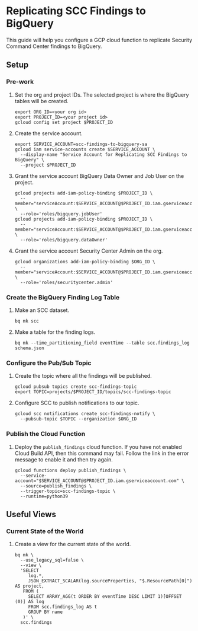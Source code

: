 # Replicating SCC Findings to BigQuery

This guide will help you configure a GCP cloud function to replicate Security Command
Center findings to BigQuery.

## Setup

### Pre-work

1.  Set the org and project IDs. The selected project is where the BigQuery tables will
    be created.

    ```console
    export ORG_ID=<your org id>
    export PROJECT_ID=<your project id>
    gcloud config set project $PROJECT_ID
    ```

1.  Create the service account.

    ```console
    export SERVICE_ACCOUNT=scc-findings-to-bigquery-sa
    gcloud iam service-accounts create $SERVICE_ACCOUNT \
      --display-name "Service Account for Replicating SCC Findings to BigQuery" \
      --project $PROJECT_ID
    ```

1.  Grant the service account BigQuery Data Owner and Job User on the project.

    ```console
    gcloud projects add-iam-policy-binding $PROJECT_ID \
      --member="serviceAccount:$SERVICE_ACCOUNT@$PROJECT_ID.iam.gserviceaccount.com" \
      --role='roles/bigquery.jobUser'
    gcloud projects add-iam-policy-binding $PROJECT_ID \
      --member="serviceAccount:$SERVICE_ACCOUNT@$PROJECT_ID.iam.gserviceaccount.com" \
      --role='roles/bigquery.dataOwner'
    ```

1.  Grant the service account Security Center Admin on the org.

    ```console
    gcloud organizations add-iam-policy-binding $ORG_ID \
      --member="serviceAccount:$SERVICE_ACCOUNT@$PROJECT_ID.iam.gserviceaccount.com" \
      --role='roles/securitycenter.admin'
    ```

### Create the BigQuery Finding Log Table

1.  Make an SCC dataset.

    ```console
    bq mk scc
    ```

1.  Make a table for the finding logs.

    ```console
    bq mk --time_partitioning_field eventTime --table scc.findings_log schema.json
    ```

### Configure the Pub/Sub Topic

1.  Create the topic where all the findings will be published.

    ```console
    gcloud pubsub topics create scc-findings-topic
    export TOPIC=projects/$PROJECT_ID/topics/scc-findings-topic
    ```

1.  Configure SCC to publish notifications to our topic.

    ```console
    gcloud scc notifications create scc-findings-notify \
      --pubsub-topic $TOPIC --organization $ORG_ID
    ```

### Publish the Cloud Function

1.  Deploy the `publish_findings` cloud function. If you have not enabled Cloud Build
    API, then this command may fail. Follow the link in the error message to enable it
    and then try again.

    ```console
    gcloud functions deploy publish_findings \
      --service-account="$SERVICE_ACCOUNT@$PROJECT_ID.iam.gserviceaccount.com" \
      --source=publish_findings \
      --trigger-topic=scc-findings-topic \
      --runtime=python39
    ```

## Useful Views

### Current State of the World

1.  Create a view for the current state of the world.

    ```console
    bq mk \
      --use_legacy_sql=false \
      --view \
      'SELECT
         log.*,
         JSON_EXTRACT_SCALAR(log.sourceProperties, "$.ResourcePath[0]") AS project,
       FROM (
         SELECT ARRAY_AGG(t ORDER BY eventTime DESC LIMIT 1)[OFFSET (0)] AS log
         FROM scc.findings_log AS t
         GROUP BY name
       )' \
      scc.findings
    ```
